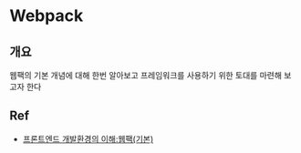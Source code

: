 # Webpack

## 개요
웹팩의 기본 개념에 대해 한번 알아보고 프레임워크를 사용하기 위한 토대를 마련해 보고자 한다

## Ref
- [프론트엔드 개발환경의 이해:웹팩(기본)](https://jeonghwan-kim.github.io/series/2019/12/10/frontend-dev-env-webpack-basic.html)

<Comment />